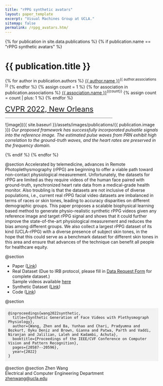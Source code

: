 ```yaml
---
title: "rPPG synthetic avatars"
layout: paper_template
excerpt: "Visual Machines Group at UCLA."
sitemap: false
permalink: /rppg_avatars.htm/
---
```


{% for publication in site.data.publications %}
{% if publication.name == "rPPG synthetic avatars" %}

# {{ publication.title }}

{% for author in publication.authors %} [{{ author.name }}]({{author.link}})<sup>{{ author.associations }}</sup>
{% endfor %}
{% assign count = 1 %}
{% for association in publication.associations %} [{{ association.name }}]({{association.link}})<sup>{{count}}</sup> {% assign count = count | plus: 1 %}
{% endfor %}

<font color="gray" size="5"><a href="https://cvpr2022.thecvf.com/">CVPR 2022, New Orleans</a></font>

<hr class="center" style="width: 70%; color: grey; height: 0.1px; background-color:grey;"/>

![image]({{ site.baseurl }}/assets/images/publications/{{ publication.image }})
*Our proposed framework has successfully incorporated pulsatile signals into the reference image. The estimated pulse waves from PRN exhibit high correlation to the ground-truth waves, and the heart rates are preserved in the frequency
domain.*
<br>

{% endif %}
{% endfor %}

<!--

  1 Abstract
  2 Files
  3 Citations
  4 Press
  5 Contact
  6 FAQ
  7 Media

-->

@section
Accelerated by telemedicine, advances in Remote Photoplethysmography (rPPG) are beginning to offer a viable path toward non-contact physiological measurement. Unfortunately, the datasets for rPPG are limited as they require videos of the human face paired with ground-truth, synchronized heart rate data from a medical-grade health monitor. Also troubling is that the datasets are not inclusive of diverse populations, i.e., current real rPPG facial video datasets are imbalanced in terms of races or skin tones, leading to accuracy disparities on different demographic groups.  This paper proposes a scalable biophysical learning based method to generate physio-realistic synthetic rPPG videos given any reference image and target rPPG signal and shows that it could further improve the state-of-the-art physiological measurement and reduces the bias among different groups. We also collect a largest rPPG dataset of its kind (UCLA-rPPG) with a diverse presence of subject skin tones, in the hope that this could serve as a benchmark dataset for different skin tones in this area and ensure that advances of the technique can benefit all people for healthcare equity.


@section
- Paper ([Link](https://openaccess.thecvf.com/content/CVPR2022/papers/Wang_Synthetic_Generation_of_Face_Videos_With_Plethysmograph_Physiology_CVPR_2022_paper.pdf))
- Real Dataset (Due to IRB protocol, please fill in [Data Request Form](https://docs.google.com/forms/d/e/1FAIpQLSc6rtDlh9G1ZesZSa6eHqcJguXl9aYvbyaoiRlrtAQaOC6Y8Q/viewform?usp=pp_url) for complete dataset.)\
Sample videos available [here](https://drive.google.com/drive/folders/1n0ssQrAIBPYezFGLmMjpOjfEWwTj34hP?usp=sharing)
- Synthetic Dataset ([Link](https://drive.google.com/file/d/1qUM_MVHBGvhFCb8i2IPpguQBgJex9N_8/view?usp=sharing))
- Code ([Link](https://github.com/UCLA-VMG/rppg_synthetic))

@section
<div style="background-color: #f2f2f2; padding: 10px; font-family: monospace; font-size: 12px;">
@inproceedings{wang2022synthetic, <br>
   &nbsp; title={Synthetic Generation of Face Videos with Plethysmograph Physiology}, <br>
   &nbsp; author={Wang, Zhen and Ba, Yunhao and Chari, Pradyumna and Bozkurt, Oyku Deniz and Brown, Gianna and Patwa, Parth and Vaddi, Niranjan and Jalilian, Laleh and Kadambi, Achuta}, <br>
   &nbsp; booktitle={Proceedings of the IEEE/CVF Conference on Computer Vision and Pattern Recognition}, <br>
   &nbsp; pages={20587--20596}, <br>
   &nbsp; year={2022} <br>
}
</div>

@section
@section
Zhen Wang \
Electrical and Computer Engineering Department \
zhenwang@ucla.edu
